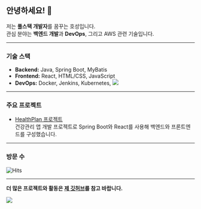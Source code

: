 ## 안녕하세요! 👋  
저는 **풀스택 개발자**를 꿈꾸는 호성입니다.  
관심 분야는 **백엔드 개발**과 **DevOps**, 그리고 AWS 관련 기술입니다.  

---

### 기술 스택
- **Backend:** Java, Spring Boot, MyBatis  
- **Frontend:** React, HTML/CSS, JavaScript
- **DevOps:** Docker, Jenkins, Kubernetes, <span>
  <a href="">
    <img src="https://img.shields.io/badge/AWS-FF9900?style=plastic&logo=amazonwebservices&logoColor=white"/>
  </a>
</span>  

---

### 주요 프로젝트
- [HealthPlan 프로젝트](https://github.com/CHOI-AHRIN/HealthPlan)  
  건강관리 앱 개발 프로젝트로 Spring Boot와 React를 사용해 백엔드와 프론트엔드를 구성했습니다.

---

### 방문 수
![Hits](https://hits.seeyoufarm.com/api/count/incr/badge.svg?url=https%3A%2F%2Fgithub.com%2FHocil&count_bg=%2379C83D&title_bg=%23555555&icon=&icon_color=%23E7E7E7&title=hits&edge_flat=false)

---

**더 많은 프로젝트와 활동은 [제 깃허브](https://github.com/Hocil)를 참고 바랍니다.**

<span>
  <a href="https://www.instagram.com/ho_cil/">
    <img src="https://img.shields.io/badge/Instagram-ff69b4?style=plastic&logo=Instagram&logoColor=white"/>
  </a>
</span>
<!--
**Hocil/Hocil** is a ✨ _special_ ✨ repository because its `README.md` (this file) appears on your GitHub profile.  
